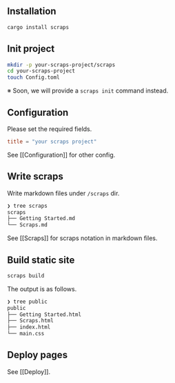 ## Installation
```bash
cargo install scraps
```

## Init project
```bash
mkdir -p your-scraps-project/scraps
cd your-scraps-project
touch Config.toml
```
※ Soon, we will provide a `scraps init` command instead.

## Configuration
Please set the required fields.
```toml:Config.toml
title = "your scraps project"
```

See [[Configuration]] for other config.

## Write scraps
Write markdown files under `/scraps` dir.

```bash
❯ tree scraps
scraps
├── Getting Started.md
└── Scraps.md
```

See [[Scraps]] for scraps notation in markdown files.

## Build static site

```bash
scraps build
```

The output is as follows.

```bash
❯ tree public
public
├── Getting Started.html
├── Scraps.html
├── index.html
└── main.css
```

## Deploy pages
See [[Deploy]].
